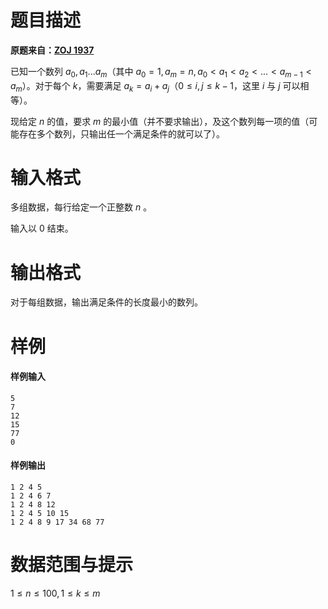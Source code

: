 
# 题目描述

**原题来自：[ZOJ 1937](http://acm.zju.edu.cn/onlinejudge/showProblem.do?problemCode=1937)**

已知一个数列 $a_0,a_1...a_m$（其中 $a_0 = 1 , a_m = n , a_0 \lt a_1 \lt a_2 \lt ... \lt a_{m-1} \lt a_m$）。对于每个 $k$，需要满足 $a_k=a_i+a_j$（$0 \leq i , j \leq k-1$，这里 $i$ 与 $j$ 可以相等）。

现给定 $n$ 的值，要求 $m$ 的最小值（并不要求输出），及这个数列每一项的值（可能存在多个数列，只输出任一个满足条件的就可以了）。

# 输入格式

多组数据，每行给定一个正整数 $n$ 。

输入以 $0$ 结束。

# 输出格式

对于每组数据，输出满足条件的长度最小的数列。

# 样例

#### 样例输入
```plain
5
7
12
15
77
0
```

#### 样例输出
```plain
1 2 4 5
1 2 4 6 7
1 2 4 8 12
1 2 4 5 10 15
1 2 4 8 9 17 34 68 77
```

# 数据范围与提示

$1 \leq n \leq 100,1 \leq k \leq m$

